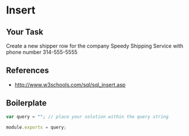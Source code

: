 # Insert

## Your Task
Create a new shipper row for the company Speedy Shipping Service with phone number 314-555-5555

## References
* http://www.w3schools.com/sql/sql_insert.asp

## Boilerplate

```javascript
var query = ""; // place your solution within the query string

module.exports = query;
```
